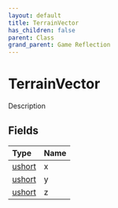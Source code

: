 ```yaml
---
layout: default
title: TerrainVector
has_children: false
parent: Class
grand_parent: Game Reflection
---
```

# TerrainVector
Description 

## Fields

| Type | Name |
|:----------|:--------------|
| [ushort](/riftbreaker-wiki/docs/game-reflection/enums/ushort/) | x |
| [ushort](/riftbreaker-wiki/docs/game-reflection/enums/ushort/) | y |
| [ushort](/riftbreaker-wiki/docs/game-reflection/enums/ushort/) | z |

